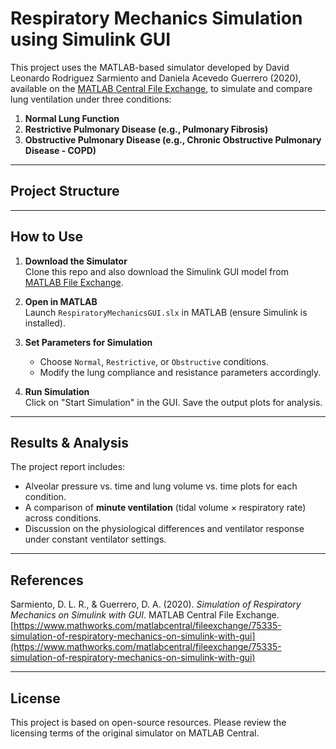

# Respiratory Mechanics Simulation using Simulink GUI

This project uses the MATLAB-based simulator developed by David Leonardo Rodriguez Sarmiento and Daniela Acevedo Guerrero (2020), available on the [MATLAB Central File Exchange](https://www.mathworks.com/matlabcentral/fileexchange/75335-simulation-of-respiratory-mechanics-on-simulink-with-gui), to simulate and compare lung ventilation under three conditions:

1. **Normal Lung Function**  
2. **Restrictive Pulmonary Disease (e.g., Pulmonary Fibrosis)**  
3. **Obstructive Pulmonary Disease (e.g., Chronic Obstructive Pulmonary Disease - COPD)**  

---

## Project Structure


---

## How to Use

1. **Download the Simulator**  
   Clone this repo and also download the Simulink GUI model from [MATLAB File Exchange](https://www.mathworks.com/matlabcentral/fileexchange/75335-simulation-of-respiratory-mechanics-on-simulink-with-gui).

2. **Open in MATLAB**  
   Launch `RespiratoryMechanicsGUI.slx` in MATLAB (ensure Simulink is installed).

3. **Set Parameters for Simulation**
   - Choose `Normal`, `Restrictive`, or `Obstructive` conditions.
   - Modify the lung compliance and resistance parameters accordingly.

4. **Run Simulation**  
   Click on "Start Simulation" in the GUI. Save the output plots for analysis.

---

## Results & Analysis

The project report includes:
- Alveolar pressure vs. time and lung volume vs. time plots for each condition.
- A comparison of **minute ventilation** (tidal volume × respiratory rate) across conditions.
- Discussion on the physiological differences and ventilator response under constant ventilator settings.

---

## References

Sarmiento, D. L. R., & Guerrero, D. A. (2020). *Simulation of Respiratory Mechanics on Simulink with GUI*. MATLAB Central File Exchange.  
[https://www.mathworks.com/matlabcentral/fileexchange/75335-simulation-of-respiratory-mechanics-on-simulink-with-gui](https://www.mathworks.com/matlabcentral/fileexchange/75335-simulation-of-respiratory-mechanics-on-simulink-with-gui)

---

## License

This project is based on open-source resources. Please review the licensing terms of the original simulator on MATLAB Central.


